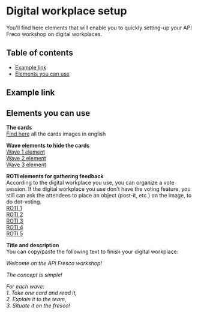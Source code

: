 # Digital workplace setup

You'll find here elements that will enable you to quickly setting-up your API Freco workshop on digital workplaces.

## Table of contents
- [Example link](https://github.com/michelin/API-Fresco/tree/main/digital-workplace-setup#example-link)
- [Elements you can use](https://github.com/michelin/API-Fresco/tree/main/digital-workplace-setup#elements-you-can-use)

## Example link

## Elements you can use

**The cards**  
[Find here](../EN/) all the cards images in english

**Wave elements to hide the cards**  
[Wave 1 element](../img/Wave1.png)  
[Wave 2 element](../img/Wave2.png)  
[Wave 3 element](../img/Wave3.png)

**ROTI elements for gathering feedback**  
According to the digital workplace you use, you can organize a vote session. If the digital workplace you use don't have the voting feature, you still can ask the attendees to place an object (post-it, etc.) on the image, to do dot-voting.  
[ROTI 1](../img/ROTI1.png)  
[ROTI 2](../img/ROTI2.png)  
[ROTI 3](../img/ROTI3.png)  
[ROTI 4](../img/ROTI4.png)  
[ROTI 5](../img/ROTI5.png)

**Title and description**  
You can copy/paste the following text to finish your digital workplace:  

*Welcome on the API Fresco workshop!*

*The concept is simple!*  

*For each wave:*  
*1. Take one card and read it,*  
*2. Explain it to the team,*  
*3. Situate it on the fresco!*  
